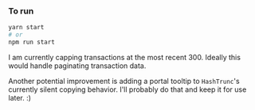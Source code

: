 ### To run
```bash
yarn start
# or
npm run start
```

I am currently capping transactions at the most recent 300. Ideally this would handle paginating transaction data.

Another potential improvement is adding a portal tooltip to `HashTrunc`'s currently silent copying behavior. I'll probably do that and keep it for use later. :)
